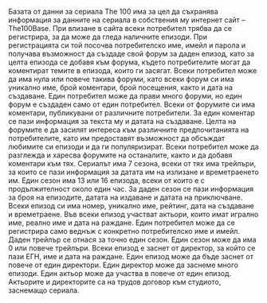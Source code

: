 Базата от данни за сериала The 100 има за цел да съхранява
информация за данните на сериала в собствения му интернет сайт –
The100Base. При влизане в сайта всеки потребител трябва да се регистрира, за
да може да гледа наличните епизоди. При регистрацията си той посочва
потребителско име, имейл и парола и получава възможност да създаде свой
форум за даден епизод, като за целта епизода се добавя към форума, където
потребителите могат да коментират темите в епизода, които ги засягат. Всеки
потребител може да има нула или повече такива форуми, като всеки форум си
има уникално име, брой коментари, брой посещения, както и дата на
създаване. Един потребител може да прави много форуми, но един форум е
създаден само от един потребител. Всеки от форумите си има коментари,
публикувани от различните потребители. За един коментар се пази
информация за текста му и датата на създаване. Целта на форумите е да
засилят интереса към различните предпочитанията на потребителите, като им
предоставят възможност да обсъждат любимите си епизоди и да ги
популяризират. Всеки потребител може да разглежда и харесва форумите на
останалите, както и да добавя коментари към тях.
Сериалът има 7 сезона, всеки от тях има трейлъри, за които се пази
информация за датата им на излизане и времетраенето им. Един сезон има 13
или 16 епизода, всеки от които е с продължителност около един час. За даден
сезон се пази информация за броя на епизодите, датата на издаване и датата
на приключване. Всеки епизод си има номер, уникално име, рейтинг, дата на
създаване и времетраене. Във всеки епизод участват актьори, които имат
игрално име, реално име и дата на раждане. Един потребител може да се
регистрира само веднъж с конкретно потребителско име и имейл. Даден
трейлър се отнася за точно един сезон. Един сезон може да има 0 или повече 
трейлъри. Всеки епизод е заснет от директор, за който се пази ЕГН, име и дата
на раждане. Един епизод може да бъде заснет от повече от един директори.
Един директор може да заснеме много епизоди. Един актьор може да участва в
повече от един епизод. Актьорите и директорите са на трудов договор към
студиото, заснемащо сериала.
